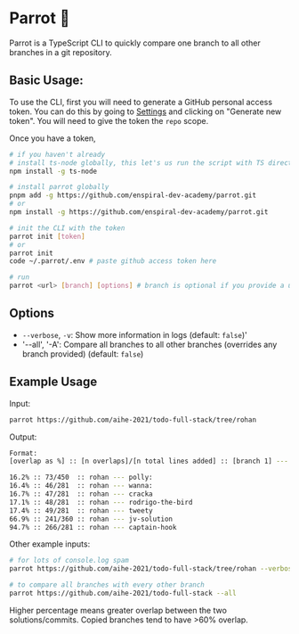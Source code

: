 # Parrot 🦜

Parrot is a TypeScript CLI to quickly compare one branch to all other branches in a git repository.

## Basic Usage:

To use the CLI, first you will need to generate a GitHub personal access token. You can do this by going to [Settings]('https://github.com/settings/tokens') and clicking on "Generate new token". You will need to give the token the `repo` scope.

Once you have a token,

```sh
# if you haven't already
# install ts-node globally, this let's us run the script with TS directly
npm install -g ts-node

# install parrot globally
pnpm add -g https://github.com/enspiral-dev-academy/parrot.git
# or
npm install -g https://github.com/enspiral-dev-academy/parrot.git

# init the CLI with the token
parrot init [token]
# or
parrot init
code ~/.parrot/.env # paste github access token here

# run
parrot <url> [branch] [options] # branch is optional if you provide a url with a branch in it
```

## Options

- `--verbose`, `-v`: Show more information in logs (default: `false`)'
- '--all', '-A': Compare all branches to all other branches (overrides any branch provided) (default: `false`)

## Example Usage

Input:
```sh
parrot https://github.com/aihe-2021/todo-full-stack/tree/rohan
```

Output:
```sh
Format:
[overlap as %] :: [n overlaps]/[n total lines added] :: [branch 1] --- [branch 2]

16.2% :: 73/450  :: rohan --- polly:
16.4% :: 46/281  :: rohan --- wanna:
16.7% :: 47/281  :: rohan --- cracka
17.1% :: 48/281  :: rohan --- rodrigo-the-bird
17.4% :: 49/281  :: rohan --- tweety
66.9% :: 241/360 :: rohan --- jv-solution
94.7% :: 266/281 :: rohan --- captain-hook
```

Other example inputs:
```sh
# for lots of console.log spam
parrot https://github.com/aihe-2021/todo-full-stack/tree/rohan --verbose

# to compare all branches with every other branch
parrot https://github.com/aihe-2021/todo-full-stack --all
```

Higher percentage means greater overlap between the two solutions/commits. Copied branches tend to have >60% overlap.